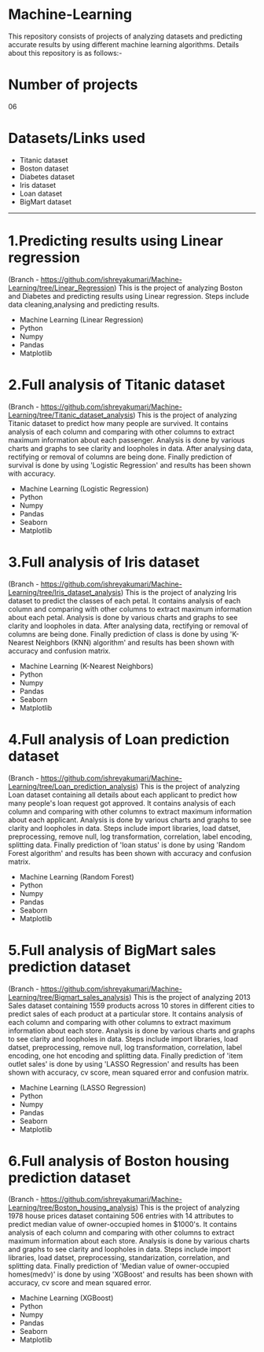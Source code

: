 # Machine-Learning
This repository consists of projects of analyzing datasets and predicting accurate results by using different machine learning algorithms. Details about this repository is as follows:-

# Number of projects
06

# Datasets/Links used
- Titanic dataset
- Boston dataset
- Diabetes dataset
- Iris dataset
- Loan dataset
- BigMart dataset
*********************************************************************************************************************************************************************************
# 1.Predicting results using Linear regression
(Branch - https://github.com/ishreyakumari/Machine-Learning/tree/Linear_Regression) This is the project of analyzing Boston and Diabetes and predicting results using Linear regression. Steps include data cleaning,analysing and predicting results.
- Machine Learning (Linear Regression)
- Python
- Numpy
- Pandas
- Matplotlib

# 2.Full analysis of Titanic dataset
(Branch - https://github.com/ishreyakumari/Machine-Learning/tree/Titanic_dataset_analysis) This is the project of analyzing Titanic dataset to predict how many people are survived. It contains analysis of each column and comparing with other columns to extract maximum information about each passenger. Analysis is done by various charts and graphs to see clarity and loopholes in data. After analysing data, rectifying or removal of columns are being done. Finally prediction of survival is done by using 'Logistic Regression' and results has been shown with accuracy.
- Machine Learning (Logistic Regression)
- Python
- Numpy
- Pandas
- Seaborn
- Matplotlib

# 3.Full analysis of Iris dataset
(Branch - https://github.com/ishreyakumari/Machine-Learning/tree/Iris_dataset_analysis) This is the project of analyzing Iris dataset to predict the classes of each petal. It contains analysis of each column and comparing with other columns to extract maximum information about each petal. Analysis is done by various charts and graphs to see clarity and loopholes in data. After analysing data, rectifying or removal of columns are being done. Finally prediction of class is done by using 'K-Nearest Neighbors (KNN) algorithm' and results has been shown with accuracy and confusion matrix.
- Machine Learning (K-Nearest Neighbors)
- Python
- Numpy
- Pandas
- Seaborn
- Matplotlib

# 4.Full analysis of Loan prediction dataset
(Branch - https://github.com/ishreyakumari/Machine-Learning/tree/Loan_prediction_analysis) This is the project of analyzing Loan dataset containing all details about each applicant to predict how many people's loan request got approved. It contains analysis of each column and comparing with other columns to extract maximum information about each applicant. Analysis is done by various charts and graphs to see clarity and loopholes in data. Steps include import libraries, load datset, preprocessing, remove null, log transformation, correlation, label encoding, splitting data. Finally prediction of 'loan status' is done by using 'Random Forest algorithm' and results has been shown with accuracy and confusion matrix.
- Machine Learning (Random Forest)
- Python
- Numpy
- Pandas
- Seaborn
- Matplotlib

# 5.Full analysis of BigMart sales prediction dataset
(Branch - https://github.com/ishreyakumari/Machine-Learning/tree/Bigmart_sales_analysis) This is the project of analyzing 2013 Sales dataset containing 1559 products across 10 stores in different cities to predict sales of each product at a particular store. It contains analysis of each column and comparing with other columns to extract maximum information about each store. Analysis is done by various charts and graphs to see clarity and loopholes in data. Steps include import libraries, load datset, preprocessing, remove null, log transformation, correlation, label encoding, one hot encoding and splitting data. Finally prediction of 'item outlet sales' is done by using 'LASSO Regression' and results has been shown with accuracy, cv score, mean squared error and confusion matrix.
- Machine Learning (LASSO Regression)
- Python
- Numpy
- Pandas
- Seaborn
- Matplotlib

# 6.Full analysis of Boston housing prediction dataset
(Branch - https://github.com/ishreyakumari/Machine-Learning/tree/Boston_housing_analysis) This is the project of analyzing 1978 house prices dataset containing 506 entries with 14 attributes to predict median value of owner-occupied homes in $1000's. It contains analysis of each column and comparing with other columns to extract maximum information about each store. Analysis is done by various charts and graphs to see clarity and loopholes in data. Steps include import libraries, load datset, preprocessing, standarization, correlation, and splitting data. Finally prediction of 'Median value of owner-occupied homes(medv)' is done by using 'XGBoost' and results has been shown with accuracy, cv score and mean squared error.
- Machine Learning (XGBoost)
- Python
- Numpy
- Pandas
- Seaborn
- Matplotlib
